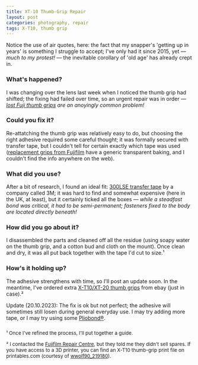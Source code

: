 ```yaml
---
title: XT-10 Thumb-Grip Repair
layout: post
categories: photography, repair
tags: X-T10, thumb grip
---
```


Notice the use of air quotes, here: the fact that my snapper's 'getting up in years' is something I struggle to accept; I've only had it since 2015, yet — _much to my protest!_ — the inevitable corollary of 'old age' has already crept in.

### What's happened? ###

I was changing over the lens last week when I noticed the thumb grip had shifted; the fixing had failed over time, so an urgent repair was in order — _[lost Fuji thumb grips](https://www.dpreview.com/forums/thread/4343992) are an anoyingly common problem!_

### Could you fix it? ###

Re-attatching the thumb grip was relatively easy to do, but choosing the right adhesive required some careful thought; it was formally secured with transfer tape, but I couldn't tell for certain exactly which tape was used ([replacement grips from Fujifilm](https://m.youtube.com/watch?v=cjHktODe0qU&pp=ygUQeC10MTAgdGh1bWIgZ3JpcA%3D%3D) have a generic transparent baking, and I couldn't find the info anywhere on the web). 

### What did you use? ###

After a bit of research, I found an ideal fit: [300LSE transfer tape](https://technicaldatasheets.3m.com/en_US?pif=000044?locale=en-US) by a company called 3M; it was hard to find and somewhat expensive (here in the UK, at least), but it certainly ticked all the boxes — _while a steadfast bond was critical, it had to be semi-permanent; fasteners fixed to the body are located directly beneath!_

### How did you go about it? ###

I disassembled the parts and cleaned off all the residue (using soapy water on the thumb grip, and a cotton bud and cloth on the mount). Once clean and dry, it was all put back together with the tape I'd cut to size.¹

### How's it holding up? ###

The adhesive strengthens with time, so I'll post an update soon. In the meantime, I've ordered extra [X-T10/XT-20 thumb grips](https://www.ebay.co.uk/sch/i.html?_from=R40&_trksid=p2047675.m570.l1313&_nkw=fuji+x-t10+thumb+grip&_sacat=0) from ebay (just in case).²

Update (20.10.2023): The fix is ok but not perfect; the adhesive will sometimes still losen during general everyday use. I may try adding more tape, or I may try using some [Pliobond®](https://ruscoe.com/products/adhesives/).

<p style="padding-top: 10px">
<font size="2">
¹ Once I've refined the process, I'll put together a guide.
</font>
</p>

<p style="padding-top:-25px;">
<font size="2">
² I contacted the <a href="https://repairs.fujifilm.eu/en/fujifilm-repair-centre/?zr=uk">Fujifilm Repair Centre</a>, but they told me they didn't sell spares. If you have access to a 3D printer, you can find an <a hef="https://www.printables.com/en/model/181809-fujifilm-x-t20-x-t10-thumb-grip-rubber">X-T10 thumb-grip print file</a> on printables.com (courtesy of <a href="https://www.printables.com/@wwolf90_219180"> wwolf90_219180</a>).
</font>
</p>

